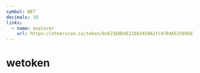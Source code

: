 ```yaml
---
symbol: WET
decimals: 18
links:
  - name: explorer
    url: https://etherscan.io/token/0x621E0D4E21683459A1fc4784A525095677461DbE
---
```


# wetoken
